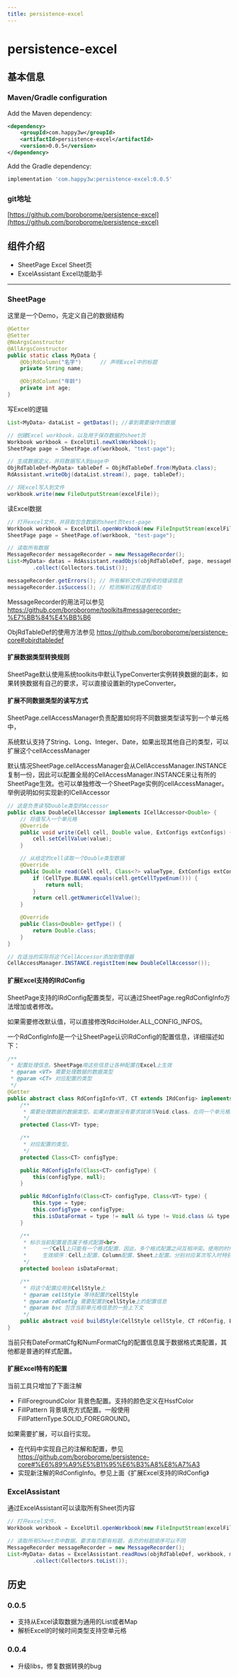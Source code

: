 ```yaml
---
title: persistence-excel
---
```


# persistence-excel


## 基本信息
### Maven/Gradle configuration

Add the Maven dependency:

```xml
<dependency>
    <groupId>com.happy3w</groupId>
    <artifactId>persistence-excel</artifactId>
    <version>0.0.5</version>
</dependency>
```

Add the Gradle dependency:

```groovy
implementation 'com.happy3w:persistence-excel:0.0.5'
```
### git地址
[https://github.com/boroborome/persistence-excel](https://github.com/boroborome/persistence-excel)


## 组件介绍
- SheetPage Excel Sheet页
- ExcelAssistant Excel功能助手

---

### SheetPage
这里是一个Demo，先定义自己的数据结构
```java
@Getter
@Setter
@NoArgsConstructor
@AllArgsConstructor
public static class MyData {
    @ObjRdColumn("名字")      // 声明Excel中的标题
    private String name;

    @ObjRdColumn("年龄")
    private int age;
}
```

写Excel的逻辑
```java
List<MyData> dataList = getDatas(); //拿到需要操作的数据

// 创建Excel workbook，以及用于保存数据的sheet页
Workbook workbook = ExcelUtil.newXlsWorkbook();
SheetPage page = SheetPage.of(workbook, "test-page");

// 生成数据定义，并将数据写入到page中
ObjRdTableDef<MyData> tableDef = ObjRdTableDef.from(MyData.class);
RdAssistant.writeObj(dataList.stream(), page, tableDef);

// 将Excel写入到文件
workbook.write(new FileOutputStream(excelFile));
```

读Excel数据
```java
// 打开excel文件，并获取包含数据的sheet页test-page
Workbook workbook = ExcelUtil.openWorkbook(new FileInputStream(excelFile));
SheetPage page = SheetPage.of(workbook, "test-page");

// 读取所有数据
MessageRecorder messageRecorder = new MessageRecorder();
List<MyData> datas = RdAssistant.readObjs(objRdTableDef, page, messageRecorder)
        .collect(Collectors.toList());

messageRecorder.getErrors(); // 所有解析文件过程中的错误信息
messageRecorder.isSuccess(); // 检测解析过程是否成功
```
MessageRecorder的用法可以参见 https://github.com/boroborome/toolkits#messagerecorder-%E7%BB%84%E4%BB%B6

ObjRdTableDef的使用方法参见 https://github.com/boroborome/persistence-core#objrdtabledef

#### 扩展数据类型转换规则
SheetPage默认使用系统toolkits中默认TypeConverter实例转换数据的副本，如果转换数据有自己的要求，可以直接设置新的typeConverter。

#### 扩展不同数据类型的读写方式
SheetPage.cellAccessManager负责配置如何将不同数据类型读写到一个单元格中，

系统默认支持了String、Long、Integer、Date，如果出现其他自己的类型，可以扩展这个cellAccessManager

默认情况SheetPage.cellAccessManager会从CellAccessManager.INSTANCE复制一份，因此可以配置全局的CellAccessManager.INSTANCE来让有所的SheetPage生效。也可以单独修改一个SheetPage实例的cellAccessManager。举例说明如何实现新的ICellAccessor

```java
// 这是负责读写Double类型的Accessor
public class DoubleCellAccessor implements ICellAccessor<Double> {
    // 将值写入一个单元格
    @Override
    public void write(Cell cell, Double value, ExtConfigs extConfigs) {
        cell.setCellValue(value);
    }

    // 从给定的cell读取一个Double类型数据
    @Override
    public Double read(Cell cell, Class<?> valueType, ExtConfigs extConfigs) {
        if (CellType.BLANK.equals(cell.getCellTypeEnum())) {
            return null;
        }
        return cell.getNumericCellValue();
    }

    @Override
    public Class<Double> getType() {
        return Double.class;
    }
}

// 在适当的实际将这个CellAccessor添加到管理器
CellAccessManager.INSTANCE.registItem(new DoubleCellAccessor());

```

#### 扩展Excel支持的IRdConfig
SheetPage支持的IRdConfig配置类型，可以通过SheetPage.regRdConfigInfo方法增加或者修改。

如果需要修改默认值，可以直接修改RdciHolder.ALL_CONFIG_INFOS。

一个RdConfigInfo是一个让SheetPage认识IRdConfig的配置信息，详细描述如下：

```java
/**
 * 配置处理信息。SheetPage用这些信息让各种配置在Excel上生效
 * @param <VT> 需要处理数据的数据类型
 * @param <CT> 对应配置的类型
 */
@Getter
public abstract class RdConfigInfo<VT, CT extends IRdConfig> implements ITypeItem<VT> {
    /**
     * 需要处理数据的数据类型。如果对数据没有要求就填写Void.class。在同一个单元格上非Void.class的配置信息之间会只有一个生效。系统会根据优先级在其中选择一个。
     */
    protected Class<VT> type;

    /**
     * 对应配置的类型。
     */
    protected Class<CT> configType;

    public RdConfigInfo(Class<CT> configType) {
        this(configType, null);
    }

    public RdConfigInfo(Class<CT> configType, Class<VT> type) {
        this.type = type;
        this.configType = configType;
        this.isDataFormat = type != null && type != Void.class && type != Object.class;
    }

    /**
     * 标示当前配置是否属于格式配置<br>
     *     一个Cell上只能有一个格式配置，因此，多个格式配置之间互相冲突。使用的时候只有优先级最高的生效<br>
     *     生效顺序：Cell上配置、Column配置、Sheet上配置。分别对应某次写入时特别指定的配置，字段上的注解，类上的注解与Page上的配置。
     */
    protected boolean isDataFormat;

    /**
     * 将这个配置应用到CellStyle上
     * @param cellStyle 等待配置的cellStyle
     * @param rdConfig 需要配置到cellStyle上的配置信息
     * @param bsc 包含当前单元格信息的一些上下文
     */
    public abstract void buildStyle(CellStyle cellStyle, CT rdConfig, BuildStyleContext bsc);
}
```
当前只有DateFormatCfg和NumFormatCfg的配置信息属于数据格式类配置，其他都是普通的样式配置。

#### 扩展Excel特有的配置
当前工具只增加了下面注解
- FillForegroundColor
  背景色配置。支持的颜色定义在HssfColor
- FillPattern
  背景填充方式配置。一般使用FillPatternType.SOLID_FOREGROUND。

如果需要扩展，可以自行实现。
- 在代码中实现自己的注解和配置，参见 https://github.com/boroborome/persistence-core#%E6%89%A9%E5%B1%95%E6%B3%A8%E8%A7%A3
- 实现新注解的RdConfigInfo。参见上面《扩展Excel支持的IRdConfig》

### ExcelAssistant
通过ExcelAssistant可以读取所有Sheet页内容
```java
// 打开excel文件，
Workbook workbook = ExcelUtil.openWorkbook(new FileInputStream(excelFile));

// 读取所有Sheet页中数据。要求每页都有标题，各页的标题顺序可以不同
MessageRecorder messageRecorder = new MessageRecorder();
List<MyData> datas = ExcelAssistant.readRows(objRdTableDef, workbook, messageRecorder)
        .collect(Collectors.toList());

```
## 历史

### 0.0.5
- 支持从Excel读取数据为通用的List或者Map
- 解析Excel的时候时间类型支持空单元格
### 0.0.4
- 升级libs，修复数据转换的bug
